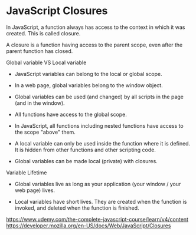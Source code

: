 # JavaScript Closures

In JavaScript, a function always has access to the context in which it was created. This is called closure.

A closure is a function having access to the parent scope, even after the parent function has closed.


Global variable  VS  Local variable

- JavaScript variables can belong to the local or global scope.

- In a web page, global variables belong to the window object.

- Global variables can be used (and changed) by all scripts in the page (and in the window).

- All functions have access to the global scope. 

- In JavaScript, all functions including nested functions have access to the scope "above" them.

- A local variable can only be used inside the function where it is defined. It is hidden from other functions and other scripting code.

- Global variables can be made local (private) with closures.


Variable Lifetime

- Global variables live as long as your application (your window / your web page) lives.

- Local variables have short lives. They are created when the function is invoked, and deleted when the function is finished.


 


https://www.udemy.com/the-complete-javascript-course/learn/v4/content
https://developer.mozilla.org/en-US/docs/Web/JavaScript/Closures


